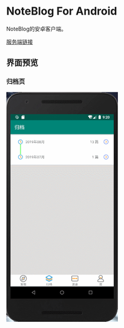 # NoteBlog For Android
NoteBlog的安卓客户端。

[服务端链接](https://github.com/ChangJiahong/note_blog)

## 界面预览
### 归档页
![](img/archives.gif)

